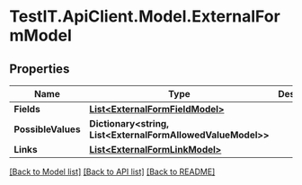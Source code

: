 # TestIT.ApiClient.Model.ExternalFormModel

## Properties

Name | Type | Description | Notes
------------ | ------------- | ------------- | -------------
**Fields** | [**List&lt;ExternalFormFieldModel&gt;**](ExternalFormFieldModel.md) |  | 
**PossibleValues** | **Dictionary&lt;string, List&lt;ExternalFormAllowedValueModel&gt;&gt;** |  | 
**Links** | [**List&lt;ExternalFormLinkModel&gt;**](ExternalFormLinkModel.md) |  | 

[[Back to Model list]](../README.md#documentation-for-models) [[Back to API list]](../README.md#documentation-for-api-endpoints) [[Back to README]](../README.md)

